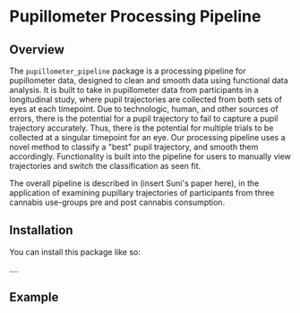 # Pupillometer Processing Pipeline

## Overview

The `pupillometer_pipeline` package is a processing pipeline for pupillometer data, designed to clean and smooth data using functional data analysis. It is built to take in pupillometer data from participants in a longitudinal study, where pupil trajectories are collected from both sets of eyes at each timepoint. Due to technologic, human, and other sources of errors, there is the potential for a pupil trajectory to fail to capture a pupil trajectory accurately. Thus, there is the potential for multiple trials to be collected at a singular timepoint for an eye. Our processing pipeline uses a novel method to classify a "best" pupil trajectory, and smooth them accordingly. Functionality is built into the pipeline for users to manually view trajectories and switch the classification as seen fit. 

The overall pipeline is described in (insert Suni's paper here), in the application of examining pupillary trajectories of participants from three cannabis use-groups pre and post cannabis consumption. 


## Installation

You can install this package like so:


....


## Example



